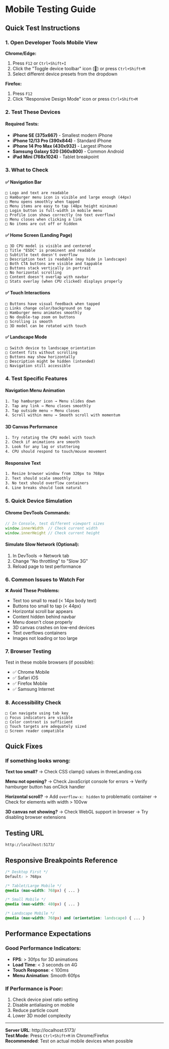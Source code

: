 # Mobile Testing Guide

## Quick Test Instructions

### 1. Open Developer Tools Mobile View

**Chrome/Edge:**
1. Press `F12` or `Ctrl+Shift+I`
2. Click the "Toggle device toolbar" icon (📱) or press `Ctrl+Shift+M`
3. Select different device presets from the dropdown

**Firefox:**
1. Press `F12`
2. Click "Responsive Design Mode" icon or press `Ctrl+Shift+M`

### 2. Test These Devices

#### Required Tests:
- **iPhone SE (375x667)** - Smallest modern iPhone
- **iPhone 12/13 Pro (390x844)** - Standard iPhone
- **iPhone 14 Pro Max (430x932)** - Largest iPhone
- **Samsung Galaxy S20 (360x800)** - Common Android
- **iPad Mini (768x1024)** - Tablet breakpoint

### 3. What to Check

#### ✅ Navigation Bar
```
□ Logo and text are readable
□ Hamburger menu icon is visible and large enough (44px)
□ Menu opens smoothly when tapped
□ Menu items are easy to tap (48px height minimum)
□ Login button is full-width in mobile menu
□ Profile icon shows correctly (no text overflow)
□ Menu closes when clicking a link
□ No items are cut off or hidden
```

#### ✅ Home Screen (Landing Page)
```
□ 3D CPU model is visible and centered
□ Title "ESDC" is prominent and readable
□ Subtitle text doesn't overflow
□ Description text is readable (may hide in landscape)
□ Both CTA buttons are visible and tappable
□ Buttons stack vertically in portrait
□ No horizontal scrolling
□ Content doesn't overlap with navbar
□ Stats overlay (when CPU clicked) displays properly
```

#### ✅ Touch Interactions
```
□ Buttons have visual feedback when tapped
□ Links change color/background on tap
□ Hamburger menu animates smoothly
□ No double-tap zoom on buttons
□ Scrolling is smooth
□ 3D model can be rotated with touch
```

#### ✅ Landscape Mode
```
□ Switch device to landscape orientation
□ Content fits without scrolling
□ Buttons may show horizontally
□ Description might be hidden (intended)
□ Navigation still accessible
```

### 4. Test Specific Features

#### Navigation Menu Animation
```bash
1. Tap hamburger icon → Menu slides down
2. Tap any link → Menu closes smoothly
3. Tap outside menu → Menu closes
4. Scroll within menu → Smooth scroll with momentum
```

#### 3D Canvas Performance
```bash
1. Try rotating the CPU model with touch
2. Check if animations are smooth
3. Look for any lag or stuttering
4. CPU should respond to touch/mouse movement
```

#### Responsive Text
```bash
1. Resize browser window from 320px to 768px
2. Text should scale smoothly
3. No text should overflow containers
4. Line breaks should look natural
```

### 5. Quick Device Simulation

#### Chrome DevTools Commands:
```javascript
// In Console, test different viewport sizes
window.innerWidth  // Check current width
window.innerHeight // Check current height
```

#### Simulate Slow Network (Optional):
1. In DevTools → Network tab
2. Change "No throttling" to "Slow 3G"
3. Reload page to test performance

### 6. Common Issues to Watch For

❌ **Avoid These Problems:**
- Text too small to read (< 14px body text)
- Buttons too small to tap (< 44px)
- Horizontal scroll bar appears
- Content hidden behind navbar
- Menu doesn't close properly
- 3D canvas crashes on low-end devices
- Text overflows containers
- Images not loading or too large

### 7. Browser Testing

Test in these mobile browsers (if possible):
- ✅ Chrome Mobile
- ✅ Safari iOS
- ✅ Firefox Mobile
- ✅ Samsung Internet

### 8. Accessibility Check

```
□ Can navigate using tab key
□ Focus indicators are visible
□ Color contrast is sufficient
□ Touch targets are adequately sized
□ Screen reader compatible
```

## Quick Fixes

### If something looks wrong:

**Text too small?**
→ Check CSS clamp() values in threeLanding.css

**Menu not opening?**
→ Check JavaScript console for errors
→ Verify hamburger button has onClick handler

**Horizontal scroll?**
→ Add `overflow-x: hidden` to problematic container
→ Check for elements with width > 100vw

**3D canvas not showing?**
→ Check WebGL support in browser
→ Try disabling browser extensions

## Testing URL

```
http://localhost:5173/
```

## Responsive Breakpoints Reference

```css
/* Desktop First */
Default: > 768px

/* Tablet/Large Mobile */
@media (max-width: 768px) { ... }

/* Small Mobile */
@media (max-width: 480px) { ... }

/* Landscape Mobile */
@media (max-width: 768px) and (orientation: landscape) { ... }
```

## Performance Expectations

### Good Performance Indicators:
- **FPS**: > 30fps for 3D animations
- **Load Time**: < 3 seconds on 4G
- **Touch Response**: < 100ms
- **Menu Animation**: Smooth 60fps

### If Performance is Poor:
1. Check device pixel ratio setting
2. Disable antialiasing on mobile
3. Reduce particle count
4. Lower 3D model complexity

---

**Server URL**: http://localhost:5173/  
**Test Mode**: Press `Ctrl+Shift+M` in Chrome/Firefox  
**Recommended**: Test on actual mobile devices when possible
